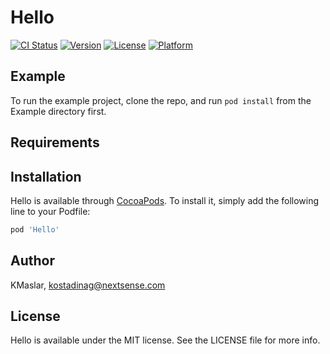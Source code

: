 # Hello

[![CI Status](https://img.shields.io/travis/KMaslar/Hello.svg?style=flat)](https://travis-ci.org/KMaslar/Hello)
[![Version](https://img.shields.io/cocoapods/v/Hello.svg?style=flat)](https://cocoapods.org/pods/Hello)
[![License](https://img.shields.io/cocoapods/l/Hello.svg?style=flat)](https://cocoapods.org/pods/Hello)
[![Platform](https://img.shields.io/cocoapods/p/Hello.svg?style=flat)](https://cocoapods.org/pods/Hello)

## Example

To run the example project, clone the repo, and run `pod install` from the Example directory first.

## Requirements

## Installation

Hello is available through [CocoaPods](https://cocoapods.org). To install
it, simply add the following line to your Podfile:

```ruby
pod 'Hello'
```

## Author

KMaslar, kostadinag@nextsense.com

## License

Hello is available under the MIT license. See the LICENSE file for more info.
